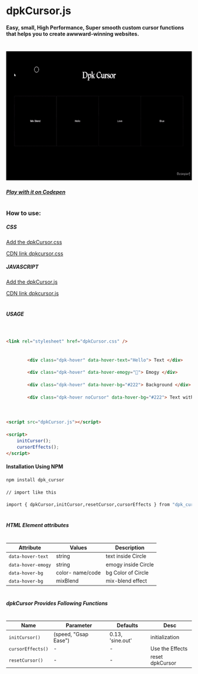 # dpkCursor.js

#### Easy, small, High Performance, Super smooth custom cursor functions that helps you to create awwward-winning websites.

#

<p align="left">        
    <a href="#">
        <img src="./src/img/dpkCursor.gif" height="350">
    </a>
</p>

##### [Play with it on Codepen]

#

### How to use:

##### CSS

[Add the dpkCursor.css]

[CDN link dpkcursor.css]

##### JAVASCRIPT

[Add the dpkCursor.js]

[CDN link dpkcursor.js]

#

##### USAGE

```HTML


<link rel="stylesheet" href="dpkCursor.css" />


        <div class="dpk-hover" data-hover-text="Hello"> Text </div>

        <div class="dpk-hover" data-hover-emogy="💚"> Emogy </div>

        <div class="dpk-hover" data-hover-bg="#222"> Background </div>

        <div class="dpk-hover noCursor" data-hover-bg="#222"> Text with Background </div>



<script src="dpkCursor.js"></script>

<script>
    initCursor();
    cursorEffects();
</script>


```

#### Installation Using NPM

```sh
npm install dpk_cursor

// import like this

import { dpkCursor,initCursor,resetCursor,cursorEffects } from "dpk_cursor/module/dpkCursor";

```

#

##### HTML Element attributes

#

| Attribute          | Values           | Description         |
| ------------------ | ---------------- | ------------------- |
| `data-hover-text`  | string           | text inside Circle  |
| `data-hover-emogy` | string           | emogy inside Circle |
| `data-hover-bg`    | color- name/code | bg Color of Circle  |
| `data-hover-bg`    | mixBlend         | mix-blend effect    |

#

##### dpkCursor Provides Following Functions

#

| Name              | Parameter            | Defaults         | Desc            |
| ----------------- | -------------------- | ---------------- | --------------- |
| `initCursor()`    | (speed, "Gsap Ease") | 0.13, 'sine.out' | initialization  |
| `cursorEffects()` | -                    | -                | Use the Effects |
| `resetCursor()`   | -                    | -                | reset dpkCursor |

#

[cdn link dpkcursor.js]: https://cdn.jsdelivr.net/gh/Dushyant1295/dpkCursor/dpkCursor.js
[cdn link dpkcursor.css]: https://cdn.jsdelivr.net/gh/Dushyant1295/dpkCursor/dpkCursor.css
[play with it on codepen]: https://codepen.io/dushyant1295/pen/JjWrwZa
[add the dpkcursor.css]: https://github.com/Dushyant1295/dpkCursor/blob/master/dpkCursor.css
[add the dpkcursor.js]: https://github.com/Dushyant1295/dpkCursor/blob/master/dpkCursor.js
